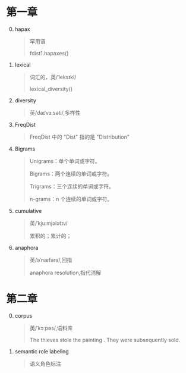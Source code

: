 # 第一章
0. hapax
   >罕用语
   >
   >fdist1.hapaxes()
0. lexical
   >词汇的，英/ˈleksɪkl/
   >
   >lexical_diversity()
0. diversity
   >英/daɪˈvɜːsəti/,多样性
0. FreqDist
   >FreqDist 中的 "Dist" 指的是 "Distribution"
0. Bigrams
   > Unigrams：单个单词或字符。
   > 
   > Bigrams：两个连续的单词或字符。
   > 
   > Trigrams：三个连续的单词或字符。
   > 
   > n-grams：n 个连续的单词或字符。
0. cumulative
   > 英/ˈkjuːmjələtɪv/
   > 
   > 累积的；累计的；
0. anaphora
   > 英/əˈnæfərə/,回指
   > 
   > anaphora resolution,指代消解
   >

# 第二章
0. corpus
   >英/ˈkɔːpəs/,语料库
   > 
   > The thieves stole the painting . They were subsequently sold.
0. semantic role labeling
   >语义角色标注
  
